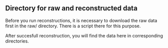 ## Directory for raw and reconstructed data
Before you run reconstructions, it is necessary to download the raw data first in the raw/ directory. There is a script there for this purpose.

After succesfull reconstruction, you will find the data here in corresponding directories.